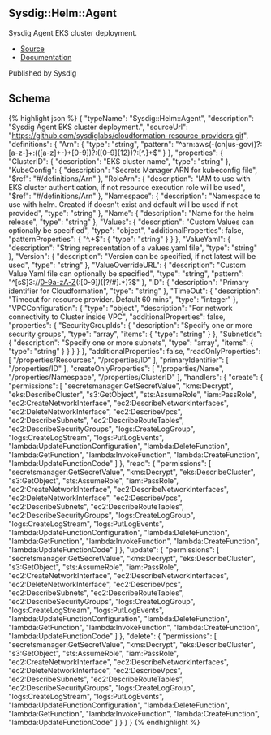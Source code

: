 
## Sysdig::Helm::Agent

Sysdig Agent EKS cluster deployment.

- [Source](https:&#x2F;&#x2F;github.com&#x2F;sysdiglabs&#x2F;cloudformation-resource-providers.git) 
- [Documentation]()

Published by Sysdig

## Schema
{% highlight json %}
{
    "typeName": "Sysdig::Helm::Agent",
    "description": "Sysdig Agent EKS cluster deployment.",
    "sourceUrl": "https://github.com/sysdiglabs/cloudformation-resource-providers.git",
    "definitions": {
        "Arn": {
            "type": "string",
            "pattern": "^arn:aws(-(cn|us-gov))?:[a-z-]+:(([a-z]+-)+[0-9])?:([0-9]{12})?:[^.]+$"
        }
    },
    "properties": {
        "ClusterID": {
            "description": "EKS cluster name",
            "type": "string"
        },
        "KubeConfig": {
            "description": "Secrets Manager ARN for kubeconfig file",
            "$ref": "#/definitions/Arn"
        },
        "RoleArn": {
            "description": "IAM to use with EKS cluster authentication, if not resource execution role will be used",
            "$ref": "#/definitions/Arn"
        },
        "Namespace": {
            "description": "Namespace to use with helm. Created if doesn't exist and default will be used if not provided",
            "type": "string"
        },
        "Name": {
            "description": "Name for the helm release",
            "type": "string"
        },
        "Values": {
            "description": "Custom Values can optionally be specified",
            "type": "object",
            "additionalProperties": false,
            "patternProperties": {
                "^.+$": {
                    "type": "string"
                }
            }
        },
        "ValueYaml": {
            "description": "String representation of a values.yaml file",
            "type": "string"
        },
        "Version": {
            "description": "Version can be specified, if not latest will be used",
            "type": "string"
        },
        "ValueOverrideURL": {
            "description": "Custom Value Yaml file can optionally be specified",
            "type": "string",
            "pattern": "^[sS]3://[0-9a-zA-Z]([-.\\w]*[0-9a-zA-Z])(:[0-9]*)*([?/#].*)?$"
        },
        "ID": {
            "description": "Primary identifier for Cloudformation",
            "type": "string"
        },
        "TimeOut": {
            "description": "Timeout for resource provider. Default 60 mins",
            "type": "integer"
        },
        "VPCConfiguration": {
            "type": "object",
            "description": "For network connectivity to Cluster inside VPC",
            "additionalProperties": false,
            "properties": {
                "SecurityGroupIds": {
                    "description": "Specify one or more security groups",
                    "type": "array",
                    "items": {
                        "type": "string"
                    }
                },
                "SubnetIds": {
                    "description": "Specify one or more subnets",
                    "type": "array",
                    "items": {
                        "type": "string"
                    }
                }
            }
        }
    },
    "additionalProperties": false,
    "readOnlyProperties": [
        "/properties/Resources",
        "/properties/ID"
    ],
    "primaryIdentifier": [
        "/properties/ID"
    ],
    "createOnlyProperties": [
        "/properties/Name",
        "/properties/Namespace",
        "/properties/ClusterID"
    ],
    "handlers": {
        "create": {
            "permissions": [
                "secretsmanager:GetSecretValue",
                "kms:Decrypt",
                "eks:DescribeCluster",
                "s3:GetObject",
                "sts:AssumeRole",
                "iam:PassRole",
                "ec2:CreateNetworkInterface",
                "ec2:DescribeNetworkInterfaces",
                "ec2:DeleteNetworkInterface",
                "ec2:DescribeVpcs",
                "ec2:DescribeSubnets",
                "ec2:DescribeRouteTables",
                "ec2:DescribeSecurityGroups",
                "logs:CreateLogGroup",
                "logs:CreateLogStream",
                "logs:PutLogEvents",
                "lambda:UpdateFunctionConfiguration",
                "lambda:DeleteFunction",
                "lambda:GetFunction",
                "lambda:InvokeFunction",
                "lambda:CreateFunction",
                "lambda:UpdateFunctionCode"
            ]
        },
        "read": {
            "permissions": [
                "secretsmanager:GetSecretValue",
                "kms:Decrypt",
                "eks:DescribeCluster",
                "s3:GetObject",
                "sts:AssumeRole",
                "iam:PassRole",
                "ec2:CreateNetworkInterface",
                "ec2:DescribeNetworkInterfaces",
                "ec2:DeleteNetworkInterface",
                "ec2:DescribeVpcs",
                "ec2:DescribeSubnets",
                "ec2:DescribeRouteTables",
                "ec2:DescribeSecurityGroups",
                "logs:CreateLogGroup",
                "logs:CreateLogStream",
                "logs:PutLogEvents",
                "lambda:UpdateFunctionConfiguration",
                "lambda:DeleteFunction",
                "lambda:GetFunction",
                "lambda:InvokeFunction",
                "lambda:CreateFunction",
                "lambda:UpdateFunctionCode"
            ]
        },
        "update": {
            "permissions": [
                "secretsmanager:GetSecretValue",
                "kms:Decrypt",
                "eks:DescribeCluster",
                "s3:GetObject",
                "sts:AssumeRole",
                "iam:PassRole",
                "ec2:CreateNetworkInterface",
                "ec2:DescribeNetworkInterfaces",
                "ec2:DeleteNetworkInterface",
                "ec2:DescribeVpcs",
                "ec2:DescribeSubnets",
                "ec2:DescribeRouteTables",
                "ec2:DescribeSecurityGroups",
                "logs:CreateLogGroup",
                "logs:CreateLogStream",
                "logs:PutLogEvents",
                "lambda:UpdateFunctionConfiguration",
                "lambda:DeleteFunction",
                "lambda:GetFunction",
                "lambda:InvokeFunction",
                "lambda:CreateFunction",
                "lambda:UpdateFunctionCode"
            ]
        },
        "delete": {
            "permissions": [
                "secretsmanager:GetSecretValue",
                "kms:Decrypt",
                "eks:DescribeCluster",
                "s3:GetObject",
                "sts:AssumeRole",
                "iam:PassRole",
                "ec2:CreateNetworkInterface",
                "ec2:DescribeNetworkInterfaces",
                "ec2:DeleteNetworkInterface",
                "ec2:DescribeVpcs",
                "ec2:DescribeSubnets",
                "ec2:DescribeRouteTables",
                "ec2:DescribeSecurityGroups",
                "logs:CreateLogGroup",
                "logs:CreateLogStream",
                "logs:PutLogEvents",
                "lambda:UpdateFunctionConfiguration",
                "lambda:DeleteFunction",
                "lambda:GetFunction",
                "lambda:InvokeFunction",
                "lambda:CreateFunction",
                "lambda:UpdateFunctionCode"
            ]
        }
    }
}
{% endhighlight %}
